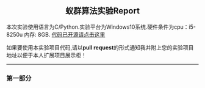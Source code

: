 ## <center>蚁群算法实验Report</center>

本次实验使用语言为C/Python.实验平台为Windows10系统.硬件条件为cpu：i5-8250u 内存: 8GB. [代码已开源请点击这里](https://github.com/CrazyNicolas/acs)

如果要使用本实验项目代码,请以**pull request**的形式通知我并附上您的实验项目地址以便于本人扩展项目展示柜！
***
### 第一部分


